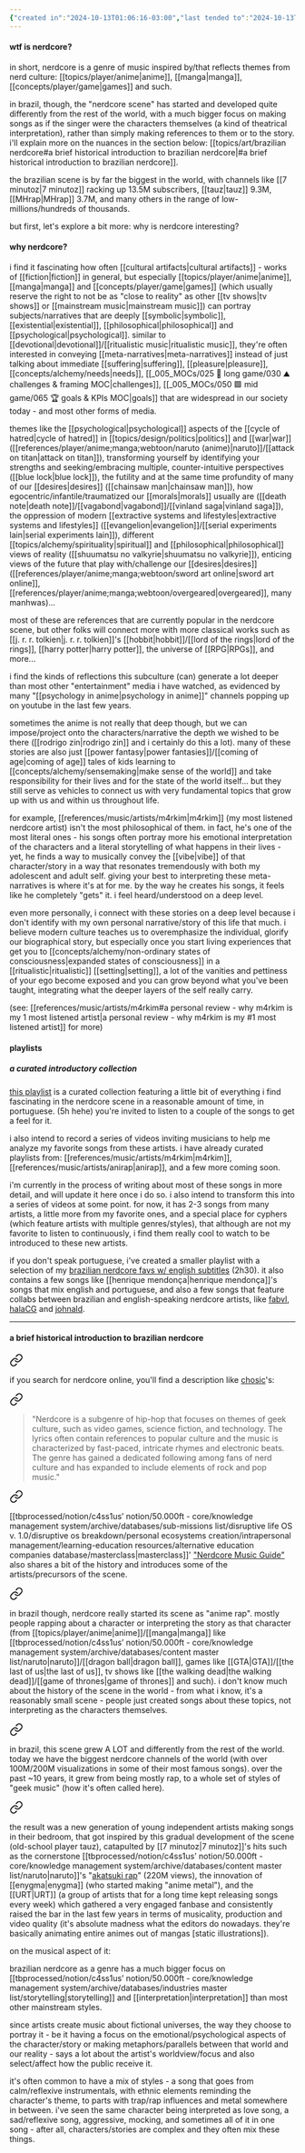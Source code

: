 ```yaml
---
{"created in":"2024-10-13T01:06:16-03:00","last tended to":"2024-10-13T01:37:40-03:00","aliases":["nerdcore","música geek","música nerd","geek music"],"relevancescore":93,"tags":["music","art","brazilian","geek","🌲","topic"],"dg-publish":true,"notestage":["🌲"],"created":"2024-10-13T01:06:16.281-03:00","updated":"2025-02-27T15:21:56.046-03:00","permalink":"/topics/art/brazilian-nerdcore/","dgPassFrontmatter":true}
---
```


#### wtf is nerdcore?

in short, nerdcore is a genre of music inspired by/that reflects themes from nerd culture: [[topics/player/anime\|anime]], [[manga\|manga]], [[concepts/player/game\|games]] and such.

in brazil, though, the "nerdcore scene" has started and developed quite differently from the rest of the world, with a much bigger focus on making songs as if the singer were the characters themselves (a kind of theatrical interpretation), rather than simply making references to them or to the story. i'll explain more on the nuances in the section below: [[topics/art/brazilian nerdcore#a brief historical introduction to brazilian nerdcore\|#a brief historical introduction to brazilian nerdcore]].

the brazilian scene is by far the biggest in the world, with channels like [[7 minutoz\|7 minutoz]] racking up 13.5M subscribers, [[tauz\|tauz]] 9.3M, [[MHrap\|MHrap]] 3.7M, and many others in the range of low-millions/hundreds of thousands.

but first, let's explore a bit more: why is nerdcore interesting?

#### why nerdcore?

i find it fascinating how often [[cultural artifacts\|cultural artifacts]] - works of [[fiction\|fiction]] in general, but especially [[topics/player/anime\|anime]], [[manga\|manga]] and [[concepts/player/game\|games]] (which usually reserve the right to not be as "close to reality" as other [[tv shows\|tv shows]] or [[mainstream music\|mainstream music]]) can portray subjects/narratives that are deeply [[symbolic\|symbolic]], [[existential\|existential]], [[philosophical\|philosophical]] and [[psychological\|psychological]]. similar to [[devotional\|devotional]]/[[ritualistic music\|ritualistic music]], they're often interested in conveying [[meta-narratives\|meta-narratives]] instead of just talking about immediate [[suffering\|suffering]], [[pleasure\|pleasure]], [[concepts/alchemy/needs\|needs]], [[_005_MOCs/025 🔷 long game/030 ⛰ challenges & framing MOC\|challenges]], [[_005_MOCs/050 🟩 mid game/065 🏆 goals & KPIs MOC\|goals]] that are widespread in our society today - and most other forms of media.

themes like the [[psychological\|psychological]] aspects of the [[cycle of hatred\|cycle of hatred]] in [[topics/design/politics\|politics]] and [[war\|war]] ([[references/player/anime;manga;webtoon/naruto (anime)\|naruto]]/[[attack on titan\|attack on titan]]), transforming yourself by identifying your strengths and seeking/embracing multiple, counter-intuitive perspectives ([[blue lock\|blue lock]]), the futility and at the same time profundity of many of our [[desires\|desires]] ([[chainsaw man\|chainsaw man]]), how egocentric/infantile/traumatized our [[morals\|morals]] usually are ([[death note\|death note]]/[[vagabond\|vagabond]]/[[vinland saga\|vinland saga]]), the oppression of modern [[extractive systems and lifestyles\|extractive systems and lifestyles]] ([[evangelion\|evangelion]]/[[serial experiments lain\|serial experiments lain]]), different [[topics/alchemy/spirituality\|spiritual]] and [[philosophical\|philosophical]] views of reality ([[shuumatsu no valkyrie\|shuumatsu no valkyrie]]), enticing views of the future that play with/challenge our [[desires\|desires]] ([[references/player/anime;manga;webtoon/sword art online\|sword art online]], [[references/player/anime;manga;webtoon/overgeared\|overgeared]], many manhwas)...

most of these are references that are currently popular in the nerdcore scene, but other folks will connect more with more classical works such as [[j. r. r. tolkien\|j. r. r. tolkien]]'s [[hobbit\|hobbit]]/[[lord of the rings\|lord of the rings]], [[harry potter\|harry potter]], the universe of [[RPG\|RPGs]], and more...

i find the kinds of reflections this subculture (can) generate a lot deeper than most other "entertainment" media i have watched, as evidenced by many "[[psychology in anime\|psychology in anime]]" channels popping up on youtube in the last few years.

sometimes the anime is not really that deep though, but we can impose/project onto the characters/narrative the depth we wished to be there ([[rodrigo zin\|rodrigo zin]] and i certainly do this a lot). many of these stories are also just [[power fantasy\|power fantasies]]/[[coming of age\|coming of age]] tales of kids learning to [[concepts/alchemy/sensemaking\|make sense of the world]] and take responsibility for their lives and for the state of the world itself... but they still serve as vehicles to connect us with very fundamental topics that grow up with us and within us throughout life.

for example, [[references/music/artists/m4rkim\|m4rkim]] (my most listened nerdcore artist) isn't the most philosophical of them. in fact, he's one of the most literal ones - his songs often portray more his emotional interpretation of the characters and a literal storytelling of what happens in their lives - yet, he finds a way to musically convey the [[vibe\|vibe]] of that character/story in a way that resonates tremendously with both my adolescent and adult self. giving your best to interpreting these meta-narratives is where it's at for me. by the way he creates his songs, it feels like he completely "gets" it. i feel heard/understood on a deep level.

even more personally, i connect with these stories on a deep level because i don't identify with my own personal narrative/story of this life that much. i believe modern culture teaches us to overemphasize the individual, glorify our biographical story, but especially once you start living experiences that get you to [[concepts/alchemy/non-ordinary states of consciousness\|expanded states of consciousness]] in a [[ritualistic\|ritualistic]] [[setting\|setting]], a lot of the vanities and pettiness of your ego become exposed and you can grow beyond what you've been taught, integrating what the deeper layers of the self really carry.

(see: [[references/music/artists/m4rkim#a personal review - why m4rkim is my 1 most listened artist\|a personal review - why m4rkim is my #1 most listened artist]] for more)

#### playlists

##### a curated introductory collection

[this playlist](https://www.youtube.com/playlist?list=PLnpPY4NV-19wZVhLOaKkPcCEMlNWTu9cL) is a curated collection featuring a little bit of everything i find fascinating in the nerdcore scene in a reasonable amount of time, in portuguese. (5h hehe) you're invited to listen to a couple of the songs to get a feel for it.

i also intend to record a series of videos inviting musicians to help me analyze my favorite songs from these artists. i have already curated playlists from: [[references/music/artists/m4rkim\|m4rkim]], [[references/music/artists/anirap\|anirap]], and a few more coming soon.

i'm currently in the process of writing about most of these songs in more detail, and will update it here once i do so. i also intend to transform this into a series of videos at some point. for now, it has 2-3 songs from many artists, a little more from my favorite ones, and a special place for cyphers (which feature artists with multiple genres/styles), that although are not my favorite to listen to continuously, i find them really cool to watch to be introduced to these new artists.

if you don't speak portuguese, i've created a smaller playlist with a selection of my [brazilian nerdcore favs w/ english subtitles](https://www.youtube.com/playlist?list=PLnpPY4NV-19wm7ng19wDQXLnlYKnEPIT1) (2h30). it also contains a few songs like [[henrique mendonça\|henrique mendonça]]'s songs that mix english and portuguese, and also a few songs that feature collabs between brazilian and english-speaking nerdcore artists, like [fabvl](https://www.youtube.com/watch?v=iUM3YdqwgPg), [halaCG](https://www.youtube.com/watch?v=mslaAj0cyEA) and [johnald](https://www.youtube.com/watch?v=sFOZI6aKspk).

---
#### a brief historical introduction to brazilian nerdcore


<div class="transclusion internal-embed is-loaded"><a class="markdown-embed-link" href="/writings/the-evolution-of-my-weird-relationship-with-music-and-the-origins-of-my-occult-references/#d415ce" aria-label="Open link"><svg xmlns="http://www.w3.org/2000/svg" width="24" height="24" viewBox="0 0 24 24" fill="none" stroke="currentColor" stroke-width="2" stroke-linecap="round" stroke-linejoin="round" class="svg-icon lucide-link"><path d="M10 13a5 5 0 0 0 7.54.54l3-3a5 5 0 0 0-7.07-7.07l-1.72 1.71"></path><path d="M14 11a5 5 0 0 0-7.54-.54l-3 3a5 5 0 0 0 7.07 7.07l1.71-1.71"></path></svg></a><div class="markdown-embed">



if you search for nerdcore online, you'll find a description like [chosic](https://www.chosic.com/genre-chart/nerdcore/)'s: 

</div></div>


<div class="transclusion internal-embed is-loaded"><a class="markdown-embed-link" href="/writings/the-evolution-of-my-weird-relationship-with-music-and-the-origins-of-my-occult-references/#78f9e0" aria-label="Open link"><svg xmlns="http://www.w3.org/2000/svg" width="24" height="24" viewBox="0 0 24 24" fill="none" stroke="currentColor" stroke-width="2" stroke-linecap="round" stroke-linejoin="round" class="svg-icon lucide-link"><path d="M10 13a5 5 0 0 0 7.54.54l3-3a5 5 0 0 0-7.07-7.07l-1.72 1.71"></path><path d="M14 11a5 5 0 0 0-7.54-.54l-3 3a5 5 0 0 0 7.07 7.07l1.71-1.71"></path></svg></a><div class="markdown-embed">



> "Nerdcore is a subgenre of hip-hop that focuses on themes of geek culture, such as video games, science fiction, and technology. The lyrics often contain references to popular culture and the music is characterized by fast-paced, intricate rhymes and electronic beats. The genre has gained a dedicated following among fans of nerd culture and has expanded to include elements of rock and pop music."

</div></div>


<div class="transclusion internal-embed is-loaded"><a class="markdown-embed-link" href="/writings/the-evolution-of-my-weird-relationship-with-music-and-the-origins-of-my-occult-references/#4460a8" aria-label="Open link"><svg xmlns="http://www.w3.org/2000/svg" width="24" height="24" viewBox="0 0 24 24" fill="none" stroke="currentColor" stroke-width="2" stroke-linecap="round" stroke-linejoin="round" class="svg-icon lucide-link"><path d="M10 13a5 5 0 0 0 7.54.54l3-3a5 5 0 0 0-7.07-7.07l-1.72 1.71"></path><path d="M14 11a5 5 0 0 0-7.54-.54l-3 3a5 5 0 0 0 7.07 7.07l1.71-1.71"></path></svg></a><div class="markdown-embed">



[[tbprocessed/notion/c4ss1us’ notion/50.000ft - core/knowledge management system/archive/databases/sub-missions list/disruptive life OS v. 1.0/disruptive os breakdown/personal ecosystems creation/intrapersonal management/learning-education resources/alternative education companies database/masterclass\|masterclass]]' ["Nerdcore Music Guide"](https://www.masterclass.com/articles/nerdcore-music-guide) also shares a bit of the history and introduces some of the artists/precursors of the scene. 

</div></div>


<div class="transclusion internal-embed is-loaded"><a class="markdown-embed-link" href="/writings/the-evolution-of-my-weird-relationship-with-music-and-the-origins-of-my-occult-references/#757d9d" aria-label="Open link"><svg xmlns="http://www.w3.org/2000/svg" width="24" height="24" viewBox="0 0 24 24" fill="none" stroke="currentColor" stroke-width="2" stroke-linecap="round" stroke-linejoin="round" class="svg-icon lucide-link"><path d="M10 13a5 5 0 0 0 7.54.54l3-3a5 5 0 0 0-7.07-7.07l-1.72 1.71"></path><path d="M14 11a5 5 0 0 0-7.54-.54l-3 3a5 5 0 0 0 7.07 7.07l1.71-1.71"></path></svg></a><div class="markdown-embed">



in brazil though, nerdcore really started its scene as "anime rap". mostly people rapping about a character or interpreting the story as that character (from [[topics/player/anime\|anime]]/[[manga\|manga]] like [[tbprocessed/notion/c4ss1us’ notion/50.000ft - core/knowledge management system/archive/databases/content master list/naruto\|naruto]]/[[dragon ball\|dragon ball]], games like [[GTA\|GTA]]/[[the last of us\|the last of us]], tv shows like [[the walking dead\|the walking dead]]/[[game of thrones\|game of thrones]] and such). i don't know much about the history of the scene in the world - from what i know, it's a reasonably small scene - people just created songs about these topics, not interpreting as the characters themselves. 

</div></div>


<div class="transclusion internal-embed is-loaded"><a class="markdown-embed-link" href="/writings/the-evolution-of-my-weird-relationship-with-music-and-the-origins-of-my-occult-references/#fb7fea" aria-label="Open link"><svg xmlns="http://www.w3.org/2000/svg" width="24" height="24" viewBox="0 0 24 24" fill="none" stroke="currentColor" stroke-width="2" stroke-linecap="round" stroke-linejoin="round" class="svg-icon lucide-link"><path d="M10 13a5 5 0 0 0 7.54.54l3-3a5 5 0 0 0-7.07-7.07l-1.72 1.71"></path><path d="M14 11a5 5 0 0 0-7.54-.54l-3 3a5 5 0 0 0 7.07 7.07l1.71-1.71"></path></svg></a><div class="markdown-embed">



in brazil, this scene grew A LOT and differently from the rest of the world. today we have the biggest nerdcore channels of the world (with over 100M/200M visualizations in some of their most famous songs). over the past ~10 years, it grew from being mostly rap, to a whole set of styles of "geek music" (how it's often called here). 

</div></div>


<div class="transclusion internal-embed is-loaded"><a class="markdown-embed-link" href="/writings/the-evolution-of-my-weird-relationship-with-music-and-the-origins-of-my-occult-references/#0701bf" aria-label="Open link"><svg xmlns="http://www.w3.org/2000/svg" width="24" height="24" viewBox="0 0 24 24" fill="none" stroke="currentColor" stroke-width="2" stroke-linecap="round" stroke-linejoin="round" class="svg-icon lucide-link"><path d="M10 13a5 5 0 0 0 7.54.54l3-3a5 5 0 0 0-7.07-7.07l-1.72 1.71"></path><path d="M14 11a5 5 0 0 0-7.54-.54l-3 3a5 5 0 0 0 7.07 7.07l1.71-1.71"></path></svg></a><div class="markdown-embed">



the result was a new generation of young independent artists making songs in their bedroom, that got inspired by this gradual development of the scene (old-school player tauz), catapulted by [[7 minutoz\|7 minutoz]]'s hits such as the cornerstone [[tbprocessed/notion/c4ss1us’ notion/50.000ft - core/knowledge management system/archive/databases/content master list/naruto\|naruto]]'s "[akatsuki rap](https://www.youtube.com/watch?v=-oYMo8k22Vw)" (220M views), the innovation of [[enygma\|enygma]] (who started making "anime metal"), and the [[URT\|URT]] (a group of artists that for a long time kept releasing songs every week) which gathered a very engaged fanbase and consistently raised the bar in the last few years in terms of musicality, production and video quality (it's absolute madness what the editors do nowadays. they're basically animating entire animes out of mangas [static illustrations]). 

</div></div>


on the musical aspect of it:

brazilian nerdcore as a genre has a much bigger focus on [[tbprocessed/notion/c4ss1us’ notion/50.000ft - core/knowledge management system/archive/databases/industries master list/storytelling\|storytelling]] and [[interpretation\|interpretation]] than most other mainstream styles. 

since artists create music about fictional universes, the way they choose to portray it - be it having a focus on the emotional/psychological aspects of the character/story or making metaphors/parallels between that world and our reality - says a lot about the artist's worldview/focus and also select/affect how the public receive it.

it's often common to have a mix of styles - a song that goes from calm/reflexive instrumentals, with ethnic elements reminding the character's theme, to parts with trap/rap influences and metal somewhere in between. i've seen the same character being interpreted as love song, a sad/reflexive song, aggressive, mocking, and sometimes all of it in one song - after all, characters/stories are complex and they often mix these things.